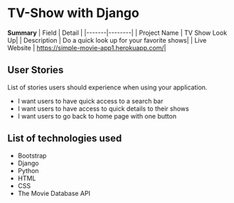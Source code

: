 # TV-Show with Django

**Summary**
| Field | Detail |
|-------|--------|
| Project Name | TV Show Look Up|
| Description | Do a quick look up for your favorite shows|
| Live Website | https://simple-movie-app1.herokuapp.com/|


## User Stories

List of stories users should experience when using your application.

- I want users to have quick access to a search bar
- I want users to have access to quick details to their shows
- I want users to go back to home page with one button

## List of technologies used

- Bootstrap
- Django
- Python
- HTML
- CSS
- The Movie Database API





